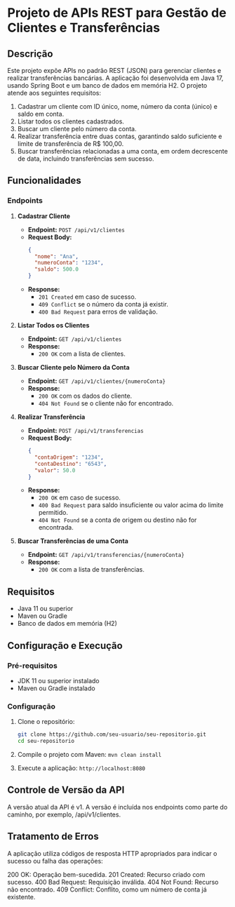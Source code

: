 # Projeto de APIs REST para Gestão de Clientes e Transferências

## Descrição

Este projeto expõe APIs no padrão REST (JSON) para gerenciar clientes e realizar transferências bancárias. A aplicação foi desenvolvida em Java 17, usando Spring Boot e um banco de dados em memória H2. O projeto atende aos seguintes requisitos:

1. Cadastrar um cliente com ID único, nome, número da conta (único) e saldo em conta.
2. Listar todos os clientes cadastrados.
3. Buscar um cliente pelo número da conta.
4. Realizar transferência entre duas contas, garantindo saldo suficiente e limite de transferência de R$ 100,00.
5. Buscar transferências relacionadas a uma conta, em ordem decrescente de data, incluindo transferências sem sucesso.

## Funcionalidades

### Endpoints

1. **Cadastrar Cliente**

   - **Endpoint:** `POST /api/v1/clientes`
   - **Request Body:**
     ```json
     {
       "nome": "Ana",
       "numeroConta": "1234",
       "saldo": 500.0
     }
     ```
   - **Response:**
     - `201 Created` em caso de sucesso.
     - `409 Conflict` se o número da conta já existir.
     - `400 Bad Request` para erros de validação.

2. **Listar Todos os Clientes**

   - **Endpoint:** `GET /api/v1/clientes`
   - **Response:**
     - `200 OK` com a lista de clientes.

3. **Buscar Cliente pelo Número da Conta**

   - **Endpoint:** `GET /api/v1/clientes/{numeroConta}`
   - **Response:**
     - `200 OK` com os dados do cliente.
     - `404 Not Found` se o cliente não for encontrado.

4. **Realizar Transferência**

   - **Endpoint:** `POST /api/v1/transferencias`
   - **Request Body:**
     ```json
     {
       "contaOrigem": "1234",
       "contaDestino": "6543",
       "valor": 50.0
     }
     ```
   - **Response:**
     - `200 OK` em caso de sucesso.
     - `400 Bad Request` para saldo insuficiente ou valor acima do limite permitido.
     - `404 Not Found` se a conta de origem ou destino não for encontrada.

5. **Buscar Transferências de uma Conta**

   - **Endpoint:** `GET /api/v1/transferencias/{numeroConta}`
   - **Response:**
     - `200 OK` com a lista de transferências.

## Requisitos

- Java 11 ou superior
- Maven ou Gradle
- Banco de dados em memória (H2)

## Configuração e Execução

### Pré-requisitos

- JDK 11 ou superior instalado
- Maven ou Gradle instalado

### Configuração

1. Clone o repositório:
   ```sh
   git clone https://github.com/seu-usuario/seu-repositorio.git
   cd seu-repositorio

2. Compile o projeto com Maven:
  `mvn clean install`

3. Execute a aplicação:
  `http://localhost:8080`

## Controle de Versão da API
A versão atual da API é v1. A versão é incluída nos endpoints como parte do caminho, por exemplo, /api/v1/clientes.

## Tratamento de Erros
A aplicação utiliza códigos de resposta HTTP apropriados para indicar o sucesso ou falha das operações:

200 OK: Operação bem-sucedida.
201 Created: Recurso criado com sucesso.
400 Bad Request: Requisição inválida.
404 Not Found: Recurso não encontrado.
409 Conflict: Conflito, como um número de conta já existente.

